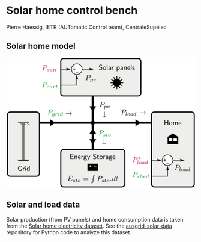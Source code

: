 # Solar home control bench

Pierre Haessig, IETR (AUTomatic Control team), CentraleSupélec

## Solar home model

![solar home power flow model](images/solar_home.png)

## Solar and load data

Solar production (from PV panels) and home consumption data is taken from the
[Solar home electricity dataset](http://www.ausgrid.com.au/Common/About-us/Corporate-information/Data-to-share/Solar-home-electricity-data.aspx).
See the [ausgrid-solar-data](https://github.com/pierre-haessig/ausgrid-solar-data)
repository for Python code to analyze this dataset.
